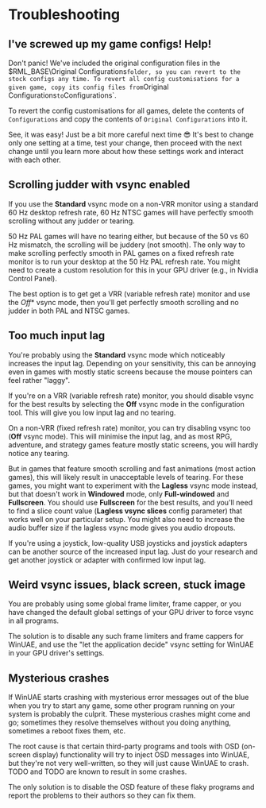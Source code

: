 # Troubleshooting


## I've screwed up my game configs! Help!

Don't panic! We've included the original configuration files in the
$RML_BASE\Original Configurations` folder, so you can revert to the stock
configs any time. To revert all config customisations for a given game, copy
its config files from `Original Configurations` to `Configurations`.

To revert the config customisations for all games, delete the contents of
`Configurations` and copy the contents of `Original Configurations` into it.

See, it was easy! Just be a bit more careful next time :sunglasses: It's best
to change only one setting at a time, test your change, then proceed with the
next change until you learn more about how these settings work and interact
with each other.


## Scrolling judder with vsync enabled

If you use the **Standard** vsync mode on a non-VRR monitor using a standard
60 Hz desktop refresh rate, 60 Hz NTSC games will have perfectly smooth
scrolling without any judder or tearing.

50 Hz PAL games will have no tearing either, but because of the 50 vs 60 Hz
mismatch, the scrolling will be juddery (not smooth). The only way to make
scrolling perfectly smooth in PAL games on a fixed refresh rate monitor is to
run your desktop at the 50 Hz PAL refresh rate. You might need to create a
custom resolution for this in your GPU driver (e.g., in Nvidia Control Panel).

The best option is to get get a VRR (variable refresh rate) monitor and use
the *Off** vsync mode, then you'll get perfectly smooth scrolling and no
judder in both PAL and NTSC games.


## Too much input lag

You're probably using the **Standard** vsync mode which noticeably increases
the input lag. Depending on your sensitivity, this can be annoying even in
games with mostly static screens because the mouse pointers can feel rather
"laggy".

If you're on a VRR (variable refresh rate) monitor, you should disable vsync
for the best results by selecting the **Off** vsync mode in the configuration
tool. This will give you low input lag and no tearing.

On a non-VRR (fixed refresh rate) monitor, you can try disabling vsync too
(**Off** vsync mode). This will minimise the input lag, and as most RPG,
adventure, and strategy games feature mostly static screens, you will hardly
notice any tearing.

But in games that feature smooth scrolling and fast animations (most action
games), this will likely result in unacceptable levels of tearing. For these
games, you might want to experiment with the **Lagless** vsync mode instead,
but that doesn't work in **Windowed** mode, only **Full-windowed** and
**Fullscreen**. You should use **Fullscreen** for the best results, and you'll
need to find a slice count value (**Lagless vsync slices** config parameter)
that works well on your particular setup. You might also need to increase the
audio buffer size if the lagless vsync mode gives you audio dropouts.

If you're using a joystick, low-quality USB joysticks and joystick adapters
can be another source of the increased input lag. Just do your research and
get another joystick or adapter with confirmed low input lag.


## Weird vsync issues, black screen, stuck image

You are probably using some global frame limiter, frame capper, or you have
changed the default global settings of your GPU driver to force vsync in all
programs.

The solution is to disable any such frame limiters and frame cappers for
WinUAE, and use the "let the application decide" vsync setting for WinUAE in
your GPU driver's settings.


## Mysterious crashes

If WinUAE starts crashing with mysterious error messages out of the blue when
you try to start any game, some other program running on your system is
probably the culprit. These mysterious crashes might come and go; sometimes
they resolve themselves without you doing anything, sometimes a reboot fixes
them, etc.

The root cause is that certain third-party programs and tools with OSD
(on-screen display) functionality will try to inject OSD messages into WinUAE,
but they're not very well-written, so they will just cause WinUAE to crash.
TODO and TODO are known to result in some crashes.

The only solution is to disable the OSD feature of these flaky programs and
report the problems to their authors so they can fix them.


